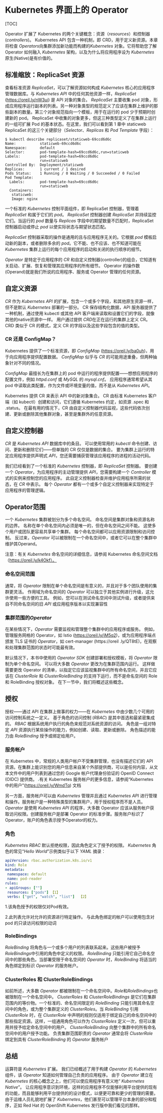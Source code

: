 # Kubernetes 界面上的 Operator
[TOC]

Operator 扩展了 Kubernetes 的两个关键概念：资源（*resources*）和控制器(*controllers*)。 Kubernetes API 包含一种机制，即 CRD，用于定义新资源。本章将检查  *Operators*向集群添加新功能而构建的*Kubernetes* 对象。它将帮助您了解 Operator 如何融入 *Kubernetes* 架构，以及为什么将应用程序设为 *Kubernetes* 原生(Native)是有价值的。

## 标准缩放：ReplicaSet 资源

查看标准资源 *ReplicaSet*，可以了解资源如何构成 *Kubernetes* 核心的应用程序管理数据库。与 *Kubernetes API* 中的任何其他资源一样，*ReplicaSet* (https://oreil.ly/nW3ui) 是 API 对象的集合。 *ReplicaSet* 主要收集 pod 对象，形成应用程序运行副本的列表。另一种对象类型的规范定义了应该在集群上维护的那些副本的数量。第三个对象规范指向一个模板，用于在运行的 pod 少于预期时创建新的 pod。 ReplicaSet 中收集的对象更多，但这三种类型定义了在集群上运行的一组可扩展 Pod 的基本状态。在这里，我们可以看到第 1 章中 staticweb ReplicaSet 的这三个关键部分（*Selector*、*Replicas* 和 *Pod Template* 字段）：
```shell
$ kubectl describe replicaset/staticweb-69ccd6d6c
Name:           staticweb-69ccd6d6c
Namespace:      default
Selector:       pod-template-hash=69ccd6d6c,run=staticweb
Labels:         pod-template-hash=69ccd6d6c
                run=staticweb
Controlled By:  Deployment/staticweb
Replicas:       1 current / 1 desired
Pods Status:    1 Running / 0 Waiting / 0 Succeeded / 0 Failed
Pod Template:
  Labels:       pod-template-hash=69ccd6d6c
                run=staticweb
  Containers:
   staticweb:
   Image: nginx
```

一个标准的 *Kubernetes* 控制平面组件，即 ReplicaSet 控制器，管理着 *ReplicaSet* 和属于它们的 *pod*。 *ReplicaSet* 控制器创建 *ReplicaSet* 并持续监控它们。当运行的 *pod* 数量与 *Replicas* 字段中的期望数量不匹配时，ReplicaSet 控制器启动或停止 *pod* 以使实际状态与期望状态匹配。

*ReplicaSet* 控制器采取的操作是通用的且与应用程序无关的。它根据 *pod* 模板启动新的副本，或者删除多余的 *pod*。它不能、也不应该、也不知道可能在 *Kubernetes* 集群上运行的每个应用程序的启动和关闭的执行顺序的细节。

*Operator* 是特定于应用程序的 *CR* 和自定义控制器(controller)的组合，它知道有关启动、扩展、恢复和管理其应用程序的所有细节。 Operator 的操作数(Operand)就是我们所说的应用程序、服务或 Operator 管理的任何资源。

## 自定义资源
*CR* 作为 *Kubernetes API* 的扩展，包含一个或多个字段，和其他原生资源一样，但不是默认 *Kubernetes* 部署的一部分。 CR 保存结构化数据，API 服务器提供了一种机制，通过使用 kubectl 或其他 API 客户端来读取和设置它们的字段，就像其他的native资源中一样。 用户通过提供 *CRD*在正在运行的集群上定义 CR。 CRD 类似于 CR 的模式，定义 CR 的字段以及这些字段包含的值的类型。

### CR 还是 ConfigMap？

Kubernetes 提供了一个标准资源，即 *ConfigMap* (https://oreil.ly/ba0uh)，用于向应用程序提供配置数据。 *ConfigMap* 似乎与 *CR* 的可能用途重叠，但两种抽象针对不同的情况。

*ConfigMap* 最擅长为在集群上的 pod 中运行的程序提供配置——想想应用程序的配置文件，例如 *httpd.conf* 或 *MySQL* 的 *mysql.cnf*。 应用程序通常希望从其 pod 中读取此类配置，作为文件或环境变量的值，而不是从 *Kubernetes API*。

Kubernetes 提供 CR 来表示 API 中的新对象集合。 CR 由标准 Kubernetes 客户端（如 kubectl）创建和访问，它们遵循 Kubernetes 约定，如资源 .spec 和 .status。 在最有用的情况下，CR 由自定义控制器代码监视，这些代码依次创建、更新或删除其他集群对象，甚至是集群外的任意资源。

## 自定义控制器
*CR* 是 *Kubernetes API* 数据库中的条目。 可以使用常用的 *kubectl* 命令创建、访问、更新和删除它们——但单独的 CR 仅仅是数据的集合。 要为集群上运行的特定应用程序提供声明式 *API*，您还需要捕获管理该应用程序的进程的活动代码。

我们已经看到了一个标准的 *Kubernetes* 控制器，即 *ReplicaSet* 控制器。 要创建一个 *Operator*，为应用程序的主动管理提供 *API*，您需要构建一个 *Controller* 模式的实例来控制您的应用程序。 此自定义控制器检查并维护应用程序所需的状态，在 *CR* 中表示。 每个 *Operator* 都有一个或多个自定义控制器来实现特定于应用程序的管理逻辑。

## Operator范围
一个 *Kubernetes* 集群被划分为多个命名空间。 命名空间是集群对象和资源名称的边界。 名称在单个命名空间内必须是唯一的，但在命名空间之间不能。 这使多个用户或团队更容易共享单个集群。 每个命名空间都可以应用资源限制和访问控制。 反过来，*Operator* 可以被限制在一个命名空间中，或者它可以在整个集群中维护其Operand。 

注意：有关 *Kubernetes* 命名空间的详细信息，请参阅 Kubernetes 命名空间文档（https://oreil.ly/k4Okf）。

### 命名空间范围
通常，将 *Operator* 限制在单个命名空间是有意义的，并且对于多个团队使用的集群更灵活。 作用域为命名空间的 *Operator* 可以独立于其他实例进行升级，这允许使用一些方便的工具。 例如，您可以在测试命名空间中测试升级，或者提供来自不同命名空间的旧 *API* 或应用程序版本以实现兼容性
### 集群范围的*Operator*
在某些情况下，*Operator* 需要监视和管理整个集群中的应用程序或服务。 例如，管理服务网格的 Operator，如 Istio (https://oreil.ly/jM5q2)，或为应用程序端点颁发 TLS 证书的 *Operator*，如 cert-manager (https://oreil .ly/QT8tE)，在观察和处理集群范围的状态时可能最有效。

默认情况下，本书中使用的 *Operator SDK* 创建部署和授权模板，将 *Operator* 限制为单个命名空间。 可以将大多数 *Operator* 更改为在集群范围内运行。 这样做需要更改 Operator 的清单，以指定它应该监视集群中的所有命名空间，并且它应该在 *ClusterRole* 和 *ClusterRoleBinding* 的支持下运行，而不是命名空间的 Role 和 RoleBinding 授权对象。 在下一节中，我们将概述这些概念。

## 授权
授权——通过 API 在集群上做事的权力——在 *Kubernetes* 中由少数几个可用的访问控制系统之一定义。 基于角色的访问控制 (*RBAC*) 是其中首选和最紧密集成的。 *RBAC* 根据系统用户执行的角色来规范对系统资源的访问。 角色是一组对特定 *API* 资源执行某些操作的能力，例如创建、读取、更新或删除。 
角色描述的能力由 *RoleBinding* 授予或绑定给用户。

### 服务帐户
在 Kubernetes 中，常规的人类用户帐户不受集群管理，也没有描述它们的 API 资源。在集群上能识别您的用户信息来自某个外部提供商，可以是任何内容，从文本文件中的用户列表到通过您的 Google 帐户代理身份验证的 OpenID Connect (OIDC) 提供商。 
<img src="D:\kubernetes-operators-zh_CN\images\note.png" style="zoom:25%;" />有关 Kubernetes 服务帐户的更多信息，请参阅“Kubernetes 中的用户”(https://oreil.ly/WmdTq) 文档

另一方面，服务帐户可以由 *Kubernetes* 管理并且通过 *Kubernetes API* 进行管理和操作。服务帐户是一种特殊类型的集群用户，用于授权程序而不是人员。 *Operator* 是使用 *Kubernetes API* 的程序，大多数 Operator 应该从服务帐户获取访问权限。创建服务帐户是部署 Operator 的标准步骤。服务账户标识了Operator，账户的角色表示授予Operator的权力。 

### 角色 
*Kubernetes RBAC* 默认拒绝权限，因此角色定义了授予的权限。 *Kubernetes* 角色的常见“*Hello World*”示例类似于以下 *YAML* 摘录：

```yaml
apiVersion: rbac.authorization.k8s.io/v1
kind: Role
metadata:
 namespace: default
 name: pod-reader
rules:
- apiGroups: [""]
 resources: ["pods"] 【1】
 verbs: ["get", "watch", "list"]  【2】
```
1.该角色授予的权限仅对Pod有效。

2.此列表允许对允许的资源进行特定操作。 与此角色绑定的帐户可以使用包含对 pod 的只读访问权限的动词

### RoleBindings
*RoleBinding* 将角色与一个或多个用户的列表联系起来。这些用户被授予*RoleBindings*中引用的角色中定义的权限。 *RoleBinding* 只能引用它自己命名空间中的那些角色。当部署受限于命名空间的 *Operator* 时，*RoleBinding* 将适当的角色绑定到标识 *Operator* 的服务帐户。

### ClusterRoles 和 ClusterRoleBindings
如前所述，大多数 *Operator* 都被限制在一个命名空间中。*Role*和*RoleBindings*也被限制在一个命名空间中。 *ClusterRoles* 和 *ClusterRoleBindings* 是它们在集群范围内的等价物。一个标准的、命名空间限定的 *RoleBinding* 只能引用其命名空间中的角色，或为整个集群定义的 *ClusterRoles*。当 *RoleBinding* 引用 *ClusterRole* 时，在 *ClusterRole* 中声明的规则仅适用于绑定自己的命名空间中的那些指定资源。这样，一组通用角色可以作为 *ClusterRoles* 定义一次，但可以重用并授予给定命名空间中的用户。
*ClusterRoleBinding* 向整个集群中的所有命名空间中的用户授予功能。 负责集群范围职责的 *Operator* 通常会将 *ClusterRole* 绑定到具有 *ClusterRoleBinding* 的 *Operator* 服务帐户

## 总结
运算符是 *Kubernetes* 扩展。 我们已经概述了用于构建 *Operator* 的 *Kubernetes* 组件，该 *Operator* 知道如何管理自己负责的应用程序。 由于 *Operator* 建立在 *Kubernetes* 的核心概念之上，他们可以使应用程序有意义地“ *Kubernetes Native*”。 让应用程序意识到环境，这样的应用程序不仅能够利用平台提供的现有的功能，而且能够利用平台提供的的设计模式，以便更可靠和更少的管理的需要。由于运维人员礼貌地扩展了 *Kubernetes*，他们甚至可以管理平台本身的部分和程序，正如 Red Hat 的 OpenShift Kubernetes 发行版中我们看见的那样。